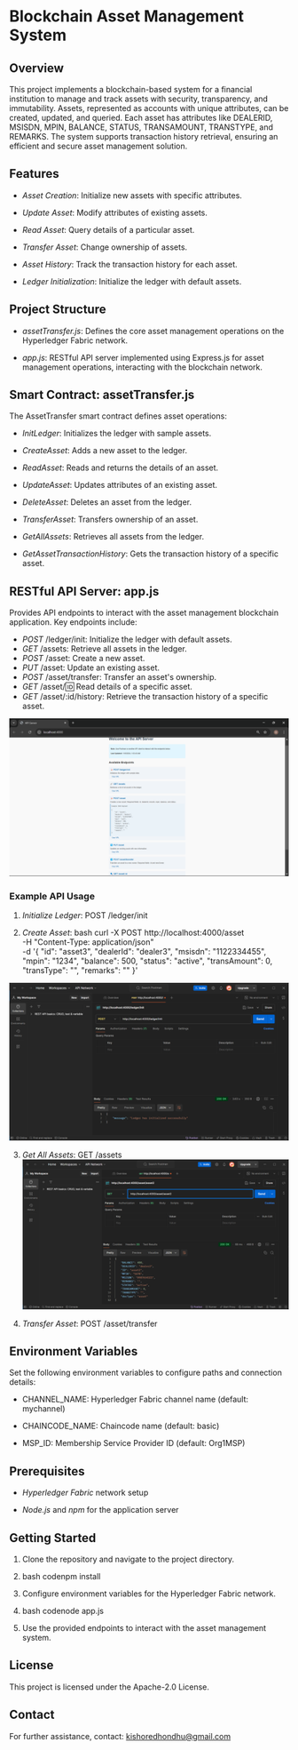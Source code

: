 Blockchain Asset Management System
==================================

Overview
--------

This project implements a blockchain-based system for a financial institution to manage and track assets with security, transparency, and immutability. Assets, represented as accounts with unique attributes, can be created, updated, and queried. Each asset has attributes like DEALERID, MSISDN, MPIN, BALANCE, STATUS, TRANSAMOUNT, TRANSTYPE, and REMARKS. The system supports transaction history retrieval, ensuring an efficient and secure asset management solution.

Features
--------

*   *Asset Creation*: Initialize new assets with specific attributes.
    
*   *Update Asset*: Modify attributes of existing assets.
    
*   *Read Asset*: Query details of a particular asset.
    
*   *Transfer Asset*: Change ownership of assets.
    
*   *Asset History*: Track the transaction history for each asset.
    
*   *Ledger Initialization*: Initialize the ledger with default assets.
    

Project Structure
-----------------

*   *assetTransfer.js*: Defines the core asset management operations on the Hyperledger Fabric network.
    
*   *app.js*: RESTful API server implemented using Express.js for asset management operations, interacting with the blockchain network.
    

Smart Contract: assetTransfer.js
--------------------------------

The AssetTransfer smart contract defines asset operations:

*   *InitLedger*: Initializes the ledger with sample assets.
    
*   *CreateAsset*: Adds a new asset to the ledger.
    
*   *ReadAsset*: Reads and returns the details of an asset.
    
*   *UpdateAsset*: Updates attributes of an existing asset.
    
*   *DeleteAsset*: Deletes an asset from the ledger.
    
*   *TransferAsset*: Transfers ownership of an asset.
    
*   *GetAllAssets*: Retrieves all assets from the ledger.
    
*   *GetAssetTransactionHistory*: Gets the transaction history of a specific asset.
    

## RESTful API Server: app.js

Provides API endpoints to interact with the asset management blockchain application. Key endpoints include:

- *POST* /ledger/init: Initialize the ledger with default assets.
- *GET* /assets: Retrieve all assets in the ledger.
- *POST* /asset: Create a new asset.
- *PUT* /asset: Update an existing asset.
- *POST* /asset/transfer: Transfer an asset's ownership.
- *GET* /asset/:id: Read details of a specific asset.
- *GET* /asset/:id/history: Retrieve the transaction history of a specific asset.

![API Server Diagram](Screenshots\localhost.png)

    

### Example API Usage

1.  *Initialize Ledger*: POST /ledger/init
    
2. *Create Asset*:
    bash
    curl -X POST http://localhost:4000/asset \
    -H "Content-Type: application/json" \
    -d '{ 
        "id": "asset3", 
        "dealerId": "dealer3", 
        "msisdn": "1122334455", 
        "mpin": "1234", 
        "balance": 500, 
        "status": "active", 
        "transAmount": 0, 
        "transType": "", 
        "remarks": ""
    }'
    

![ Ledger API Diagram](Screenshots\ledgerinit.png)

3.  *Get All Assets*: GET /assets
![Get Asset API Diagram](Screenshots\asset.png)
    
4.  *Transfer Asset*: POST /asset/transfer
    

Environment Variables
---------------------

Set the following environment variables to configure paths and connection details:

*   CHANNEL\_NAME: Hyperledger Fabric channel name (default: mychannel)
    
*   CHAINCODE\_NAME: Chaincode name (default: basic)
    
*   MSP\_ID: Membership Service Provider ID (default: Org1MSP)
    

Prerequisites
-------------

*   *Hyperledger Fabric* network setup
    
*   *Node.js* and *npm* for the application server
    

Getting Started
---------------

1.  Clone the repository and navigate to the project directory.
    
2.  
    bash
    codenpm install
    
    
3.  Configure environment variables for the Hyperledger Fabric network.
    
4.  
    bash 
    codenode app.js
    
5.  Use the provided endpoints to interact with the asset management system.
    

License
-------

This project is licensed under the Apache-2.0 License.

Contact
-------

For further assistance, contact: kishoredhondhu@gmail.com
